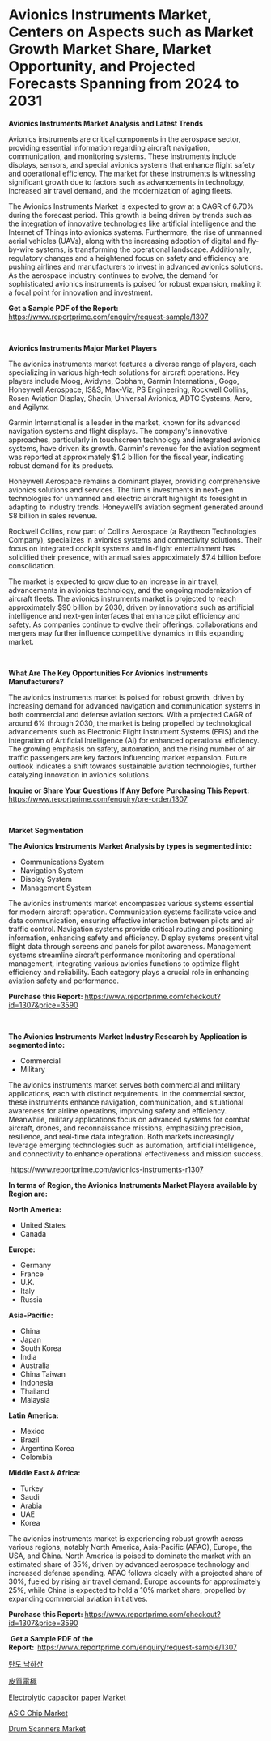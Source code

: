<p><h1>Avionics Instruments Market, Centers on Aspects such as Market Growth Market Share, Market Opportunity, and Projected Forecasts Spanning from 2024 to 2031</h1></p><p><strong>Avionics Instruments Market Analysis and Latest Trends</strong></p>
<p><p>Avionics instruments are critical components in the aerospace sector, providing essential information regarding aircraft navigation, communication, and monitoring systems. These instruments include displays, sensors, and special avionics systems that enhance flight safety and operational efficiency. The market for these instruments is witnessing significant growth due to factors such as advancements in technology, increased air travel demand, and the modernization of aging fleets.</p><p>The Avionics Instruments Market is expected to grow at a CAGR of 6.70% during the forecast period. This growth is being driven by trends such as the integration of innovative technologies like artificial intelligence and the Internet of Things into avionics systems. Furthermore, the rise of unmanned aerial vehicles (UAVs), along with the increasing adoption of digital and fly-by-wire systems, is transforming the operational landscape. Additionally, regulatory changes and a heightened focus on safety and efficiency are pushing airlines and manufacturers to invest in advanced avionics solutions. As the aerospace industry continues to evolve, the demand for sophisticated avionics instruments is poised for robust expansion, making it a focal point for innovation and investment.</p></p>
<p><strong>Get a Sample PDF of the Report:&nbsp;</strong> <a href="https://www.reportprime.com/enquiry/request-sample/1307">https://www.reportprime.com/enquiry/request-sample/1307</a></p>
<p>&nbsp;</p>
<p><strong>Avionics Instruments Major Market Players</strong></p>
<p><p>The avionics instruments market features a diverse range of players, each specializing in various high-tech solutions for aircraft operations. Key players include Moog, Avidyne, Cobham, Garmin International, Gogo, Honeywell Aerospace, IS&S, Max-Viz, PS Engineering, Rockwell Collins, Rosen Aviation Display, Shadin, Universal Avionics, ADTC Systems, Aero, and Agilynx.</p><p>Garmin International is a leader in the market, known for its advanced navigation systems and flight displays. The company's innovative approaches, particularly in touchscreen technology and integrated avionics systems, have driven its growth. Garmin's revenue for the aviation segment was reported at approximately $1.2 billion for the fiscal year, indicating robust demand for its products.</p><p>Honeywell Aerospace remains a dominant player, providing comprehensive avionics solutions and services. The firm's investments in next-gen technologies for unmanned and electric aircraft highlight its foresight in adapting to industry trends. Honeywell’s aviation segment generated around $8 billion in sales revenue.</p><p>Rockwell Collins, now part of Collins Aerospace (a Raytheon Technologies Company), specializes in avionics systems and connectivity solutions. Their focus on integrated cockpit systems and in-flight entertainment has solidified their presence, with annual sales approximately $7.4 billion before consolidation.</p><p>The market is expected to grow due to an increase in air travel, advancements in avionics technology, and the ongoing modernization of aircraft fleets. The avionics instruments market is projected to reach approximately $90 billion by 2030, driven by innovations such as artificial intelligence and next-gen interfaces that enhance pilot efficiency and safety. As companies continue to evolve their offerings, collaborations and mergers may further influence competitive dynamics in this expanding market.</p></p>
<p>&nbsp;</p>
<p><strong>What Are The Key Opportunities For Avionics Instruments Manufacturers?</strong></p>
<p><p>The avionics instruments market is poised for robust growth, driven by increasing demand for advanced navigation and communication systems in both commercial and defense aviation sectors. With a projected CAGR of around 6% through 2030, the market is being propelled by technological advancements such as Electronic Flight Instrument Systems (EFIS) and the integration of Artificial Intelligence (AI) for enhanced operational efficiency. The growing emphasis on safety, automation, and the rising number of air traffic passengers are key factors influencing market expansion. Future outlook indicates a shift towards sustainable aviation technologies, further catalyzing innovation in avionics solutions.</p></p>
<p><strong>Inquire or Share Your Questions If Any Before Purchasing This Report:</strong> <a href="https://www.reportprime.com/enquiry/pre-order/1307">https://www.reportprime.com/enquiry/pre-order/1307</a></p>
<p>&nbsp;</p>
<p><strong>Market Segmentation</strong></p>
<p><strong>The Avionics Instruments Market Analysis by types is segmented into:</strong></p>
<p><ul><li>Communications System</li><li>Navigation System</li><li>Display System</li><li>Management System</li></ul></p>
<p><p>The avionics instruments market encompasses various systems essential for modern aircraft operation. Communication systems facilitate voice and data communication, ensuring effective interaction between pilots and air traffic control. Navigation systems provide critical routing and positioning information, enhancing safety and efficiency. Display systems present vital flight data through screens and panels for pilot awareness. Management systems streamline aircraft performance monitoring and operational management, integrating various avionics functions to optimize flight efficiency and reliability. Each category plays a crucial role in enhancing aviation safety and performance.</p></p>
<p><strong>Purchase this Report:&nbsp;</strong><a href="https://www.reportprime.com/checkout?id=1307&price=3590">https://www.reportprime.com/checkout?id=1307&price=3590</a></p>
<p>&nbsp;</p>
<p><strong>The Avionics Instruments Market Industry Research by Application is segmented into:</strong></p>
<p><ul><li>Commercial</li><li>Military</li></ul></p>
<p><p>The avionics instruments market serves both commercial and military applications, each with distinct requirements. In the commercial sector, these instruments enhance navigation, communication, and situational awareness for airline operations, improving safety and efficiency. Meanwhile, military applications focus on advanced systems for combat aircraft, drones, and reconnaissance missions, emphasizing precision, resilience, and real-time data integration. Both markets increasingly leverage emerging technologies such as automation, artificial intelligence, and connectivity to enhance operational effectiveness and mission success.</p></p>
<p><a href="https://www.reportprime.com/avionics-instruments-r1307">&nbsp;https://www.reportprime.com/avionics-instruments-r1307</a></p>
<p><strong>In terms of Region, the Avionics Instruments Market Players available by Region are:</strong></p>
<p>
    <p> <strong> North America: </strong>
        <ul>
            <li>United States</li>
            <li>Canada</li>
        </ul>
        </p> 
    <p> <strong> Europe: </strong>
        <ul>
            <li>Germany</li>
            <li>France</li>
            <li>U.K.</li>
            <li>Italy</li>
            <li>Russia</li>
        </ul>
        </p> 
    <p> <strong> Asia-Pacific: </strong>
        <ul>
            <li>China</li>
            <li>Japan</li>
            <li>South Korea</li>
            <li>India</li>
            <li>Australia</li>
            <li>China Taiwan</li>
            <li>Indonesia</li>
            <li>Thailand</li>
            <li>Malaysia</li>
        </ul>
        </p> 
    <p> <strong> Latin America: </strong>
        <ul>
            <li>Mexico</li>
            <li>Brazil</li>
            <li>Argentina Korea</li>
            <li>Colombia</li>
        </ul>
        </p> 
    <p> <strong> Middle East & Africa: </strong>
        <ul>
            <li>Turkey</li>
            <li>Saudi</li>
            <li>Arabia</li>
            <li>UAE</li>
            <li>Korea</li>
        </ul>
    </p>
    </p>
<p><p>The avionics instruments market is experiencing robust growth across various regions, notably North America, Asia-Pacific (APAC), Europe, the USA, and China. North America is poised to dominate the market with an estimated share of 35%, driven by advanced aerospace technology and increased defense spending. APAC follows closely with a projected share of 30%, fueled by rising air travel demand. Europe accounts for approximately 25%, while China is expected to hold a 10% market share, propelled by expanding commercial aviation initiatives.</p></p>
<p><strong>Purchase this Report: </strong><a href="https://www.reportprime.com/checkout?id=1307&price=3590">https://www.reportprime.com/checkout?id=1307&price=3590</a></p>
<p>&nbsp;<strong>Get a Sample PDF of the Report:&nbsp;&nbsp;</strong><a href="https://www.reportprime.com/enquiry/request-sample/1307">https://www.reportprime.com/enquiry/request-sample/1307</a></p>
<p><strong></strong></p>
<p><p><a href="https://medium.com/@juliusgy6neace/%ED%83%84%EB%8F%84-%EB%82%99%ED%95%98%EC%82%B0-%EC%8B%9C%EC%9E%A5-%EA%B8%80%EB%A1%9C%EB%B2%8C-%EC%8B%9C%EC%9E%A5-%EC%9D%B8%EC%82%AC%EC%9D%B4%ED%8A%B8-%EB%B0%8F-%EC%A7%80%EC%97%AD-%EB%B6%84%EC%84%9D-2024-2031-8f71f4a04010">탄도 낙하산</a></p><p><a href="https://medium.com/@stellaca2cz/2024%E5%B9%B4%E3%81%8B%E3%82%892031%E5%B9%B4%E3%81%BE%E3%81%A7%E3%81%AE%E6%9C%9F%E9%96%93%E3%81%AB%E3%81%8A%E3%81%91%E3%82%8B%E3%82%B0%E3%83%AD%E3%83%BC%E3%83%90%E3%83%AB%E3%81%AA%E7%9A%AE%E8%B3%AA%E9%9B%BB%E6%A5%B5%E5%B8%82%E5%A0%B4%E3%81%AE%E6%A9%9F%E4%BC%9A%E3%81%A8%E4%BA%88%E6%B8%AC-ba3f51019f2c">皮質電極</a></p><p><a href="https://www.linkedin.com/pulse/electrolytic-capacitor-paper-market-overview-regional-outlook-2gdof?trackingId=SScV63oQTBG5iWfpXVTsVA%3D%3D">Electrolytic capacitor paper Market</a></p><p><a href="https://github.com/YashRP12/Market-Research-Report-List-6/blob/main/asic-chip-market.md">ASIC Chip Market</a></p><p><a href="https://www.linkedin.com/pulse/global-drum-scanners-industry-research-report-competitive-orpuf?trackingId=JnX8Fx%2B3QpugTIrP3%2BuPVA%3D%3D">Drum Scanners Market</a></p></p>
